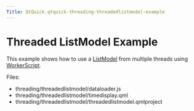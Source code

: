 ```yaml
---
Title: QtQuick.qtquick-threading-threadedlistmodel-example
---
```

        
Threaded ListModel Example
==========================

<span class="subtitle"></span>
<span id="details"></span>
This example shows how to use a [ListModel](../QtQuick.qtquick-modelviewsdata-modelview.md#listmodel) from multiple threads using [WorkerScript](https://developer.ubuntu.comapps/qml/sdk-15.04/QtQuick.threading/#workerscript).

Files:

-   threading/threadedlistmodel/dataloader.js
-   threading/threadedlistmodel/timedisplay.qml
-   threading/threadedlistmodel/threadedlistmodel.qmlproject

